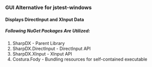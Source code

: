 ### GUI Alternative for jstest-windows

#### Displays DirectInput and XInput Data

##### Following NuGet Packages Are Utilized:
1. SharpDX - Parent Library
2. SharpDX.DirectInput - DirectInput API
3. SharpDX.XInput - XInput API
4. Costura.Fody - Bundling resources for self-contained executable